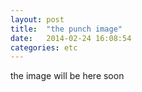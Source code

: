 ```yaml
---
layout: post
title:  "the punch image"
date:   2014-02-24 16:08:54
categories: etc
---
```


the image will be here soon
